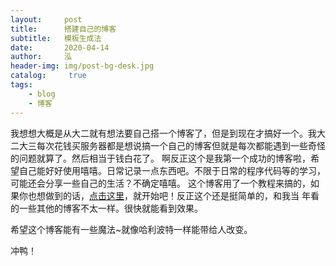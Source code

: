```yaml
---
layout:     post
title:      搭建自己的博客
subtitle:   模板生成法
date:       2020-04-14
author:     泓
header-img: img/post-bg-desk.jpg
catalog: 	 true
tags:
    - blog
    - 博客
---
```


我想想大概是从大二就有想法要自己搭一个博客了，但是到现在才搞好一个。我大二大三每次花钱买服务器都是想说搞一个自己的博客但就是每次都能遇到一些奇怪的问题就算了。然后相当于钱白花了。
啊反正这个是我第一个成功的博客啦，希望自己能好好使用嘻嘻。日常记录一点东西吧。不限于日常的程序代码等的学习，可能还会分享一些自己的生活？不确定嘻嘻。
这个博客用了一个教程来搞的，如果你也想做到的话，[点击这里](https://www.jianshu.com/p/e68fba58f75c)，就开始吧！反正这个还是挺简单的，和我当
年看的一些其他的博客不太一样。很快就能看到效果。

希望这个博客能有一些魔法~就像哈利波特一样能带给人改变。

冲鸭！
